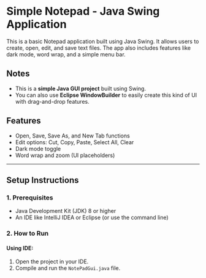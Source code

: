 # Simple Notepad - Java Swing Application

This is a basic Notepad application built using Java Swing. It allows users to create, open, edit, and save text files. The app also includes features like dark mode, word wrap, and a simple menu bar.

##  Notes

- This is a **simple Java GUI project** built using Swing.
- You can also use **Eclipse WindowBuilder** to easily create this kind of UI with drag-and-drop features.

##  Features

- Open, Save, Save As, and New Tab functions
- Edit options: Cut, Copy, Paste, Select All, Clear
- Dark mode toggle
- Word wrap and zoom (UI placeholders)

---

##  Setup Instructions

### 1. Prerequisites

- Java Development Kit (JDK) 8 or higher
- An IDE like IntelliJ IDEA or Eclipse (or use the command line)

### 2. How to Run

#### Using IDE:
1. Open the project in your IDE.
2. Compile and run the `NotePadGui.java` file.

